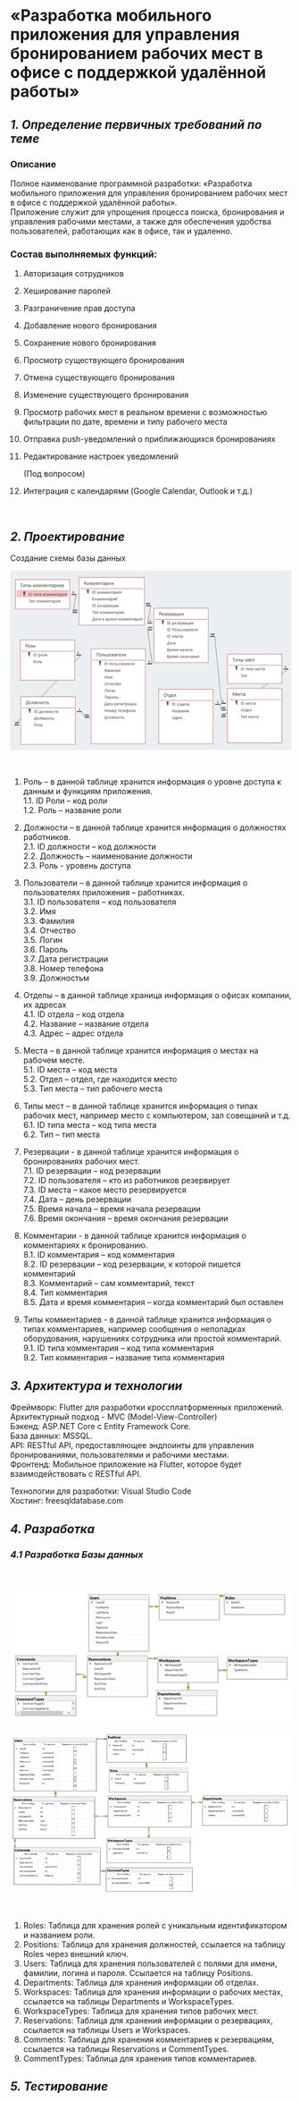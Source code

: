 # «Разработка мобильного приложения для управления бронированием рабочих мест в офисе с поддержкой удалённой работы»

## _**1. Определение первичных требований по теме**_

### Описание

Полное наименование программной разработки: «Разработка мобильного приложения для управления бронированием рабочих мест в офисе с поддержкой удалённой работы».
<br>
Приложение служит для упрощения процесса поиска, бронирования и управления рабочими местами, а также для обеспечения удобства пользователей, работающих как в офисе, так и удаленно.
<br>

### Состав выполняемых функций:

1. Авторизация сотрудников
2. Хеширование паролей
3. Разграничение прав доступа
4. Добавление нового бронирования
5. Сохранение нового бронирования
6. Просмотр существующего бронирования
7. Отмена существующего бронирования
8. Изменение существующего бронирования
9. Просмотр рабочих мест в реальном времени с возможностью фильтрации по дате, времени и типу рабочего места
10. Отправка push-уведомлений о приближающихся бронированиях
11. Редактирование настроек уведомлений

    (Под вопросом)
13. Интеграция с календарями (Google Calendar, Outlook и т.д.) 
<br>

## _**2. Проектирование**_

Создание схемы базы данных
<br> 

 ![SchemaBD](https://github.com/Pomelogranate/Diplom/blob/main/Images2/Рисунок1.png)
 
<br>

1.	Роль – в данной таблице хранится информация о уровне доступа к данным и функциям приложения.<br>
1.1.	ID Роли – код роли<br>
1.2.	Роль – название роли

2.	Должности – в данной таблице хранится информация о должностях работников.<br>
2.1.	ID должности – код должности<br>
2.2.	Должность – наименование должности<br>
2.3.	Роль - уровень доступа

3.	Пользователи – в данной таблице хранится информация о пользователях приложения – работниках.<br>
3.1.	ID пользователя – код пользователя<br>
3.2.	Имя<br>
3.3.	Фамилия<br>
3.4.	Отчество<br>
3.5.	Логин<br>
3.6.	Пароль<br>
3.7.	Дата регистрации<br>
3.8.	Номер телефона<br>
3.9.	Должностьм<br>

4.	Отделы – в данной таблице храница информация о офисах компании, их адресах<br>
4.1.	ID отдела – код отдела<br>
4.2.	Название – название отдела<br>
4.3.	Адрес – адрес отдела<br>

5.	Места – в данной таблице хранится информация о местах  на рабочем месте.<br>
5.1.	ID места – код места<br>
5.2.	Отдел – отдел, где находится место<br>
5.3.	Тип места – тип рабочего места<br>
6.	Типы мест – в данной таблице хранится информация о типах рабочих мест, например место с компьютером, зал совещаний и т.д.<br>
6.1.	ID типа места – код типа места<br>
6.2.	Тип – тип места<br>

7.	Резервации - в данной таблице хранится информация о бронированиях рабочих мест.<br>
7.1.	ID резервации – код резервации<br>
7.2.	ID пользователя – кто из работников резервирует<br>
7.3.	ID места – какое место резервируется<br>
7.4.	Дата – день резервации<br>
7.5.	Время начала – время начала резервации<br>
7.6.	Время окончания – время окончания резервации<br>

8.	Комментарии - в данной таблице хранится информация о комментариях к бронированию.<br>
8.1.	ID комментария – код комментария<br>
8.2.	ID резервации – код резервации, к которой пишется комментарий<br>
8.3.	Комментарий – сам комментарий, текст<br>
8.4.	Тип комментария <br>
8.5.	Дата и время комментария – когда комментарий был оставлен<br>

9.	Типы комментариев - в данной таблице хранится информация о типах комментариев, например сообщения о неполадках оборудования, нарушениях сотрудника или простой комментарий.<br>
9.1.	ID типа комментария – код типа комментария<br>
9.2.	Тип комментария – название типа комментария<br>

## _**3. Архитектура и технологии**_
Фреймворк: Flutter для разработки кроссплатформенных приложений.<br>
Архитектурный подход - MVC (Model-View-Controller)<br>
Бэкенд: ASP.NET Core с Entity Framework Core.<br>
База данных: MSSQL.<br>
API: RESTful API, предоставляющее эндпоинты для управления бронированиями, пользователями и рабочими местами.<br>
Фронтенд: Мобильное приложение на Flutter, которое будет взаимодействовать с RESTful API.<br>

Технологии для разработки: Visual Studio Code<br>
Хостинг: freesqldatabase.com

## _**4. Разработка**_

### _**4.1 Разработка Базы данных**_

<br> 

 ![BD](https://github.com/Pomelogranate/Diplom/blob/main/Images2/Рисунок3.png)<br> 
 
 ![BD_Full](https://github.com/Pomelogranate/Diplom/blob/main/Images2/Рисунок2.png)<br> 
 
<br>

1.	Roles: Таблица для хранения ролей с уникальным идентификатором и названием роли.
2.	Positions: Таблица для хранения должностей, ссылается на таблицу Roles через внешний ключ.
3.	Users: Таблица для хранения пользователей с полями для имени, фамилии, логина и пароля. Ссылается на таблицу Positions.
4.	Departments: Таблица для хранения информации об отделах.
5.	Workspaces: Таблица для хранения информации о рабочих местах, ссылается на таблицы Departments и WorkspaceTypes.
6.	WorkspaceTypes: Таблица для хранения типов рабочих мест.
7.	Reservations: Таблица для хранения информации о резервациях, ссылается на таблицы Users и Workspaces.
8.	Comments: Таблица для хранения комментариев к резервациям, ссылается на таблицы Reservations и CommentTypes.
9.	CommentTypes: Таблица для хранения типов комментариев.


## _**5. Тестирование**_
